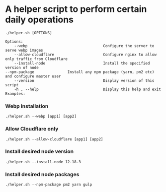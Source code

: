 # A helper script to perform certain daily operations

    ./helper.sh [OPTIONS]

    Options:
        --webp                                  Configure the server to serve webp images
        --allow-cloudflare                      Configure nginx to allow only traffic from Cloudflare
        --install-node                         	Install the specified version of node
	--npm-package				Install any npm package (yarn, pm2 etc) and configure master user    
        --version                               Display version of this script
        -h , --help                             Display this help and exit
    Examples:
    
 
 ### Webp installation 
```./helper.sh --webp [app1] [app2]```

 ### Allow Cloudflare only
```./helper.sh --allow-cloudflare [app1] [app2]```

 ### Install desired node version
 ```./helper.sh --install-node 12.18.3```

 ### Install desired node packages
  ```./helper.sh --npm-package pm2 yarn gulp```
